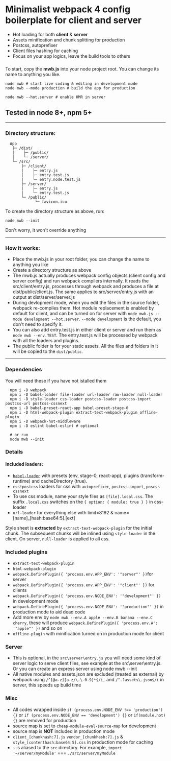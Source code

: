 # Minimalist webpack **4** config boilerplate for client and server

 * Hot loading for both **client** & **server**
 * Assets minification and chunk splitting for production
 * Postcss, autoprefixer
 * Client files hashing for caching
 * Focus on your app logics, leave the build tools to others

### 
  
To start, copy the **mwb.js** into your node project root. You can change its name to anything you like.
```shell
node mwb # start live coding & editing in development mode
node mwb --mode production # build the app for production

node mwb --hot.server # enable HMR in server
```

## Tested in node 8+, npm 5+

----------
### Directory structure:
```
  App
   ├─ /dist/
   |    ├─ /public/
   |    └─ /server/
   └─ /src/ 
       ├─ /client/
       |    ├─ entry.js
       |    ├─ entry.test.js
       |    └─ entry.node.test.js
       ├─ /server/
       |    ├─ entry.js
       |    └─ entry.test.js
       └─ /public/
             └─ favicon.ico

```

To create the directory structure as above, run:
```shell
node mwb --init
```
Don't worry, it won't override anything

---
### How it works:
* Place the mwb.js in your root folder, you can change the name to anything you like
* Create a directory structure as above
* The mwb.js actually produces webpack config objects (client config and server config) and run webpack compilers internally. It reads the src/client/entry.js, processes through webpack and produces a file at dist/public/client.js. The same applies to src/server/entry.js with an output at dist/server/server.js
* During devlopment mode, when you edit the files in the source folder, webpack re-compiles them. Hot module replacement is enabled by default for client, and can be turned on for server with `node mwb.js --mode development --hot.server`. `--mode development` is the default, you don't need to specify it.
* You can also add entry.test.js in either client or server and run them as `node mwb --env.TEST`. The entry.test.js will be processed by webpack with all the loaders and plugins.
* The public folder is for your static assets. All the files and folders in it will be copied to the `dist/public`.
---

### Dependencies
You will need these if you have not istalled them
```shell
  npm i -D webpack
  npm i -D babel-loader file-loader url-loader raw-loader null-loader
  npm i -D style-loader css-loader postcss-loader postcss-import postcss-url postcss-cssnext
  npm i -D babel-preset-react-app babel-preset-stage-0
  npm i -D html-webpack-plugin extract-text-webpack-plugin offline-plugin
  npm i -D webpack-hot-middleware
  npm i -D eslint babel-eslint # optional 

  # or run
  node mwb --init
```

### Details

#### Included loaders:
* [`babel-loader`](https://github.com/babel/babel-loader) with presets (env, stage-0, react-app), plugins (transform-runtime) and cacheDirectory (true).
* `css!postcss` loaders for css with `autoprefixer`, `postcss-import`, `poscss-cssnext`
* To use css module, name your style files as `[file].local.css`. The suffix `.local.css` switches on the `{ option: { module: true } }` in css-loader
* `url-loader` for everything else with limit=8192 & name=[name]_[hash:base64:5].[ext]

Style sheet is **extracted** by `extract-text-webpack-plugin` for the initial chunk. The subsequent chunks will be inlined using `style-loader` in the client. On server, `null-loader` is applied to all css.

### Included plugins
* `extract-text-webpack-plugin`
* `html-webpack-plugin`
* `webpack.DefinePlugin({ 'process.env.APP_ENV': '"server"' })`for server
* `webpack.DefinePlugin({ 'process.env.APP_ENV': '"client"' })` for clients
* `webpack.DefinePlugin({ 'process.env.NODE_ENV': '"development"' })` in development mode
* `webpack.DefinePlugin({ 'process.env.NODE_ENV': '"production"' })` in production mode to aid dead code 
* Add more env by `node mwb --env.A apple --env.B banana --env.C cherry`, these will produce `webpack.DefinePlugin({ 'process.env.A': '"apple"' })` and so on
* `offline-plugin` with minification turned on in production mode for client

### Server
* This is optional, in the `src\server\entry.js` you will need some kind of server logic to serve client files, see example at the src\server\entry.js. Or you can create an express server using node mwb --init
* All native modules and assets.json are excluded (treated as external) by webpack using `/^[@a-z][a-z/\.\-0-9]*$/i,` and `/^.?assets\.json$/i` in server, this speeds up build time

### Misc
* All codes wrapped inside `if (process.env.NODE_ENV !== 'production') {}` or `if (process.env.NODE_ENV == 'development') {}` or `if(module.hot) {}` are removed for production
* source map is set to `cheap-module-eval-source-map` for development
* source map is **NOT** included in production mode
* `client_[chunkhash:7].js` `vendor_[chunkhash:7].js` & `style_[contenthash:base64:5].css` in production mode for caching
* `~` is aliased to the `src` directory. For example, `import '~/server/myModule'` === `./src/server/myModule`


